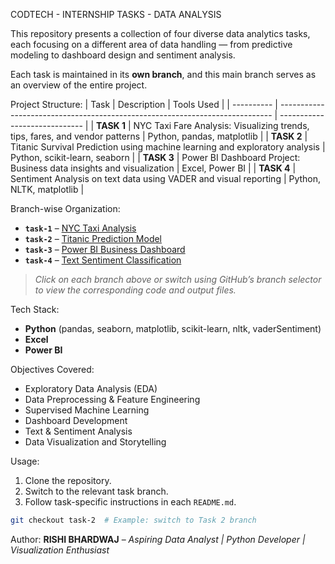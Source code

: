 CODTECH - INTERNSHIP TASKS - DATA ANALYSIS

This repository presents a collection of four diverse data analytics tasks, each focusing on a different area of data handling — from predictive modeling to dashboard design and sentiment analysis.

Each task is maintained in its **own branch**, and this main branch serves as an overview of the entire project.

Project Structure:
| Task       | Description                                                                  | Tools Used                    |
| ---------- | ---------------------------------------------------------------------------- | ----------------------------- |
| **TASK 1** | NYC Taxi Fare Analysis: Visualizing trends, tips, fares, and vendor patterns | Python, pandas, matplotlib    |
| **TASK 2** | Titanic Survival Prediction using machine learning and exploratory analysis  | Python, scikit-learn, seaborn |
| **TASK 3** | Power BI Dashboard Project: Business data insights and visualization         | Excel, Power BI               |
| **TASK 4** | Sentiment Analysis on text data using VADER and visual reporting             | Python, NLTK, matplotlib      |

Branch-wise Organization:
* **`task-1`** – [NYC Taxi Analysis](#)
* **`task-2`** – [Titanic Prediction Model](#)
* **`task-3`** – [Power BI Business Dashboard](#)
* **`task-4`** – [Text Sentiment Classification](#)
> *Click on each branch above or switch using GitHub’s branch selector to view the corresponding code and output files.*

Tech Stack:
* **Python** (pandas, seaborn, matplotlib, scikit-learn, nltk, vaderSentiment)
* **Excel**
* **Power BI**

Objectives Covered:
* Exploratory Data Analysis (EDA)
* Data Preprocessing & Feature Engineering
* Supervised Machine Learning
* Dashboard Development
* Text & Sentiment Analysis
* Data Visualization and Storytelling

Usage:
1. Clone the repository.
2. Switch to the relevant task branch.
3. Follow task-specific instructions in each `README.md`.
```bash
git checkout task-2  # Example: switch to Task 2 branch
```

Author:
**RISHI BHARDWAJ** – *Aspiring Data Analyst | Python Developer | Visualization Enthusiast*
